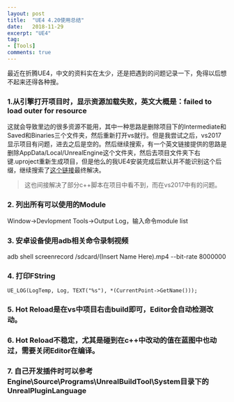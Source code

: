 ```yaml
---
layout: post
title:  "UE4 4.20使用总结"
date:   2018-11-29
excerpt: "UE4"
tag:
- [Tools]
comments: true
---
```


最近在折腾UE4，中文的资料实在太少，还是把遇到的问题记录一下，免得以后想不起来还得各种搜。  

### 1.从引擎打开项目时，显示资源加载失败，英文大概是：failed to load outer for resource  

这就会导致里边的很多资源不能用，其中一种思路是删除项目下的Intermediate和Saved和Binaries三个文件夹，然后重新打开vs就行。但是我尝试之后，vs2017显示项目有问题，进去之后是空的。然后继续搜索，有一个英文链接提供的思路是删除AppData/Local/UnrealEngine这个文件夹，然后去项目文件夹下右键.uproject重新生成项目，但是他么的我UE4安装完成后默认并不能识别这个后缀，继续搜索了[这个链接][1]最终解决。  

> 这也间接解决了部分c++脚本在项目中看不到，而在vs2017中有的问题。  

### 2. 列出所有可以使用的Module  

Window->Devlopment Tools->Output Log，输入命令module list  

### 3. 安卓设备使用adb相关命令录制视频  

adb shell screenrecord /sdcard/(Insert Name Here).mp4 --bit-rate 8000000  

### 4. 打印FString  
```
UE_LOG(LogTemp, Log, TEXT("%s"), *(CurrentPoint->GetName()));  
```

### 5. Hot Reload是在vs中项目右击build即可，Editor会自动检测改动。  

### 6. Hot Reload不稳定，尤其是碰到在c++中改动的值在蓝图中也动过，需要关闭Editor在编译。  

### 7. 自己开发插件时可以参考Engine\Source\Programs\UnrealBuildTool\System目录下的UnrealPluginLanguage  

[1]: https://blog.csdn.net/yangxuan0261/article/details/53944964

